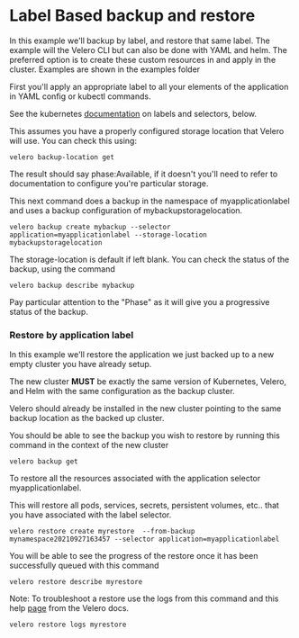 # **Label Based backup and restore**

In this example we'll backup by label, and restore that same label. The example will the Velero CLI but can also be done with YAML and helm. The preferred option is to create these custom resources in and apply in the cluster. Examples are shown in the examples folder

 First you'll apply an appropriate label to all your elements of the application in YAML config or kubectl commands.



See the kubernetes [documentation](https://kubernetes.io/docs/concepts/overview/working-with-objects/labels/) on labels and selectors, below.


This assumes you have a properly configured storage location that Velero will use. You can check this using: 

`velero backup-location get`

The result should say phase:Available, if it doesn't you'll need to refer to documentation to configure you're particular storage.

This next command does a backup in the namespace of myapplicationlabel and uses a backup configuration of mybackupstoragelocation.

`velero backup create mybackup --selector application=myapplicationlabel --storage-location mybackupstoragelocation`

The storage-location is default if left blank. You can check the status of the backup, using the command

`velero backup describe mybackup` 

Pay particular attention to the "Phase" as  it will give you a progressive status of the backup.



### Restore by application label 

In this example we'll restore the application we just backed up to a new empty cluster you have already setup.

The new cluster **MUST** be exactly the same version of Kubernetes, Velero, and Helm with the same configuration as the backup cluster.

Velero should already be installed in the new cluster pointing to the same backup location as the backed up cluster. 


You should be able to see the backup you wish to restore by running this command in the context of the new cluster

`velero backup get`


To restore all the resources associated with the application selector myapplicationlabel. 

This will restore all pods, services, secrets, persistent volumes, etc.. that you have associated with the label selector.

`velero restore create myrestore  --from-backup mynamespace20210927163457 --selector application=myapplicationlabel`

You will be able to see the progress of the restore once it has been successfully queued with this command

`velero restore describe myrestore`  



Note: To troubleshoot a restore use the logs from this command and this help [page](https://velero.io/docs/v1.6/debugging-restores/) from the Velero docs. 

`velero restore logs myrestore`
